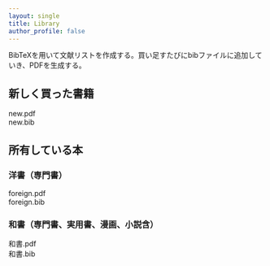 ```yaml
---
layout: single
title: Library
author_profile: false
---
```

BibTeXを用いて文献リストを作成する。買い足すたびにbibファイルに追加していき、PDFを生成する。

## 新しく買った書籍

<i class="far fa-file-pdf"></i>  new.pdf<br>
<i class="far fa-file-alt"></i>  new.bib


## 所有している本
### 洋書（専門書）
<i class="far fa-file-pdf"></i>  foreign.pdf<br>
<i class="far fa-file-alt"></i>  foreign.bib

### 和書（専門書、実用書、漫画、小説含）
<i class="far fa-file-pdf"></i>  和書.pdf<br>
<i class="far fa-file-alt"></i>  和書.bib